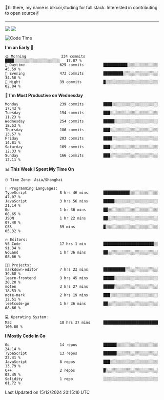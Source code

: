👋hi there, my name is blkcor,studing for full stack.
Interested in contributing to open source✌️

<hr/>

![](https://github-readme-stats.vercel.app/api?username=blkcor)
<a href="https://github.com/blkcor/github-readme-stats">
    <img align="left" src="https://github-readme-stats.vercel.app/api/top-langs/?username=blkcor&hide=jupyter%20notebook,shaderlab,tex,c%23&langs_count=9" />
</a>


<!--START_SECTION:waka-->
![Code Time](http://img.shields.io/badge/Code%20Time-1%2C497%20hrs%2059%20mins-blue)

**I'm an Early 🐤** 

```text
🌞 Morning                234 commits         ████░░░░░░░░░░░░░░░░░░░░░   17.07 % 
🌆 Daytime                625 commits         ███████████░░░░░░░░░░░░░░   45.59 % 
🌃 Evening                473 commits         █████████░░░░░░░░░░░░░░░░   34.50 % 
🌙 Night                  39 commits          █░░░░░░░░░░░░░░░░░░░░░░░░   02.84 % 
```
📅 **I'm Most Productive on Wednesday** 

```text
Monday                   239 commits         ████░░░░░░░░░░░░░░░░░░░░░   17.43 % 
Tuesday                  154 commits         ███░░░░░░░░░░░░░░░░░░░░░░   11.23 % 
Wednesday                254 commits         █████░░░░░░░░░░░░░░░░░░░░   18.53 % 
Thursday                 186 commits         ███░░░░░░░░░░░░░░░░░░░░░░   13.57 % 
Friday                   203 commits         ████░░░░░░░░░░░░░░░░░░░░░   14.81 % 
Saturday                 169 commits         ███░░░░░░░░░░░░░░░░░░░░░░   12.33 % 
Sunday                   166 commits         ███░░░░░░░░░░░░░░░░░░░░░░   12.11 % 
```


📊 **This Week I Spent My Time On** 

```text
🕑︎ Time Zone: Asia/Shanghai

💬 Programming Languages: 
TypeScript               8 hrs 46 mins       ████████████░░░░░░░░░░░░░   47.07 % 
JavaScript               3 hrs 56 mins       █████░░░░░░░░░░░░░░░░░░░░   21.14 % 
Go                       1 hr 36 mins        ██░░░░░░░░░░░░░░░░░░░░░░░   08.65 % 
JSON                     1 hr 22 mins        ██░░░░░░░░░░░░░░░░░░░░░░░   07.40 % 
CSS                      59 mins             █░░░░░░░░░░░░░░░░░░░░░░░░   05.32 % 

🔥 Editors: 
VS Code                  17 hrs 1 min        ███████████████████████░░   91.34 % 
GoLand                   1 hr 36 mins        ██░░░░░░░░░░░░░░░░░░░░░░░   08.66 % 

🐱‍💻 Projects: 
markdown-editor          7 hrs 23 mins       ██████████░░░░░░░░░░░░░░░   39.68 % 
learn-frontend           3 hrs 45 mins       █████░░░░░░░░░░░░░░░░░░░░   20.20 % 
moten                    3 hrs 27 mins       █████░░░░░░░░░░░░░░░░░░░░   18.53 % 
note-mark                2 hrs 19 mins       ███░░░░░░░░░░░░░░░░░░░░░░   12.51 % 
leetcode-go              1 hr 36 mins        ██░░░░░░░░░░░░░░░░░░░░░░░   08.66 % 

💻 Operating System: 
Mac                      18 hrs 37 mins      █████████████████████████   100.00 % 
```

**I Mostly Code in Go** 

```text
Go                       14 repos            ██████░░░░░░░░░░░░░░░░░░░   24.14 % 
TypeScript               13 repos            ██████░░░░░░░░░░░░░░░░░░░   22.41 % 
JavaScript               8 repos             ███░░░░░░░░░░░░░░░░░░░░░░   13.79 % 
C++                      2 repos             █░░░░░░░░░░░░░░░░░░░░░░░░   03.45 % 
Solidity                 1 repo              ░░░░░░░░░░░░░░░░░░░░░░░░░   01.72 % 
```




 Last Updated on 15/12/2024 20:15:10 UTC
<!--END_SECTION:waka-->


